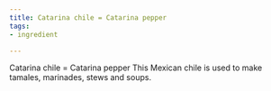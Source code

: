 ```yaml
---
title: Catarina chile = Catarina pepper
tags:
- ingredient

---
```

Catarina chile = Catarina pepper This Mexican chile is used to make tamales, marinades, stews and soups.
